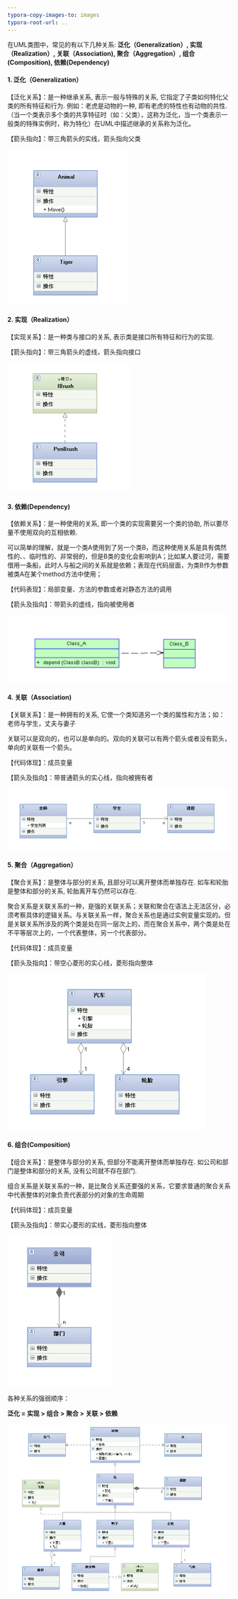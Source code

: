 ```yaml
---
typora-copy-images-to: images
typora-root-url: ..
---
```


在UML类图中，常见的有以下几种关系: **泛化（Generalization）,  实现（Realization）, 关联（Association), 聚合（Aggregation）, 组合(Composition), 依赖(Dependency)**

#### 1. 泛化（Generalization）

【泛化关系】：是一种继承关系, 表示一般与特殊的关系, 它指定了子类如何特化父类的所有特征和行为. 例如：老虎是动物的一种, 即有老虎的特性也有动物的共性.（当一个类表示多个类的共享特征时（如：父类），这称为泛化，当一个类表示一般类的特殊实例时，称为特化）在UML中描述继承的关系称为泛化。

【箭头指向】：带三角箭头的实线，箭头指向父类

![泛化](/UML/images/泛化.png)

#### 2. 实现（Realization）

【实现关系】：是一种类与接口的关系, 表示类是接口所有特征和行为的实现.

【箭头指向】：带三角箭头的虚线，箭头指向接口

![实现](/UML/images/实现.png)



#### 3. 依赖(Dependency)

【依赖关系】：是一种使用的关系,  即一个类的实现需要另一个类的协助, 所以要尽量不使用双向的互相依赖.

可以简单的理解，就是一个类A使用到了另一个类B，而这种使用关系是具有偶然性的、、临时性的、非常弱的，但是B类的变化会影响到A；比如某人要过河，需要借用一条船，此时人与船之间的关系就是依赖；表现在代码层面，为类B作为参数被类A在某个method方法中使用；

【代码表现】：局部变量、方法的参数或者对静态方法的调用

【箭头及指向】：带箭头的虚线，指向被使用者

![依赖1](/UML/images/依赖1.png)

#### 4. 关联（Association)

【关联关系】：是一种拥有的关系, 它使一个类知道另一个类的属性和方法；如：老师与学生，丈夫与妻子

关联可以是双向的，也可以是单向的。双向的关联可以有两个箭头或者没有箭头，单向的关联有一个箭头。

【代码体现】：成员变量

【箭头及指向】：带普通箭头的实心线，指向被拥有者

![关联](/UML/images/关联.png)

#### 5. 聚合（Aggregation）

【聚合关系】：是整体与部分的关系, 且部分可以离开整体而单独存在. 如车和轮胎是整体和部分的关系, 轮胎离开车仍然可以存在.

聚合关系是关联关系的一种，是强的关联关系；关联和聚合在语法上无法区分，必须考察具体的逻辑关系。与关联关系一样，聚合关系也是通过实例变量实现的。但是关联关系所涉及的两个类是处在同一层次上的，而在聚合关系中，两个类是处在不平等层次上的，一个代表整体，另一个代表部分。 

【代码体现】：成员变量

【箭头及指向】：带空心菱形的实心线，菱形指向整体

![聚合](/UML/images/聚合.png)

#### 6. 组合(Composition)

【组合关系】：是整体与部分的关系, 但部分不能离开整体而单独存在. 如公司和部门是整体和部分的关系, 没有公司就不存在部门.

​       组合关系是关联关系的一种，是比聚合关系还要强的关系，它要求普通的聚合关系中代表整体的对象负责代表部分的对象的生命周期

【代码体现】：成员变量

【箭头及指向】：带实心菱形的实线，菱形指向整体

![组合](/UML/images/组合.png)

各种关系的强弱顺序：

**泛化 = 实现 > 组合 > 聚合 > 关联 > 依赖**

![各种类图关系](/UML/images/各种类图关系.png)